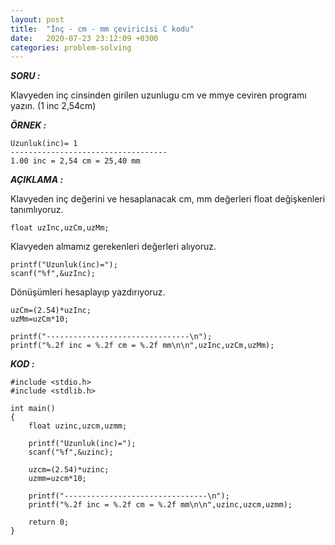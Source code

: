 ```yaml
---
layout: post
title:  "İnç - cm - mm çeviricisi C kodu"
date:   2020-07-23 23:12:09 +0300
categories: problem-solving
---
```


***SORU :***

Klavyeden inç cinsinden girilen uzunlugu cm ve mmye ceviren programı yazın. (1 inc 2,54cm)

***ÖRNEK :***    
    
    Uzunluk(inc)= 1
    -----------------------------------
    1.00 inc = 2,54 cm = 25,40 mm
    
***AÇIKLAMA :***

Klavyeden inç değerini ve hesaplanacak cm, mm değerleri float değişkenleri tanımlıyoruz.

    float uzInc,uzCm,uzMm;

Klavyeden almamız gerekenleri değerleri alıyoruz.

    printf("Uzunluk(inc)=");
    scanf("%f",&uzInc);

Dönüşümleri hesaplayıp yazdırıyoruz.

    uzCm=(2.54)*uzInc;
    uzMm=uzCm*10;

    printf("--------------------------------\n");
    printf("%.2f inc = %.2f cm = %.2f mm\n\n",uzInc,uzCm,uzMm);

***KOD :***

    #include <stdio.h>
    #include <stdlib.h>

    int main()
    {
        float uzinc,uzcm,uzmm;

        printf("Uzunluk(inc)=");
        scanf("%f",&uzinc);

        uzcm=(2.54)*uzinc;
        uzmm=uzcm*10;

        printf("--------------------------------\n");
        printf("%.2f inc = %.2f cm = %.2f mm\n\n",uzinc,uzcm,uzmm);

        return 0;
    }